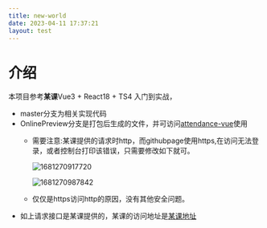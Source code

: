 ```yaml
---
title: new-world
date: 2023-04-11 17:37:21
layout: test
---
```

# 介绍

本项目参考**某课**Vue3 + React18 + TS4 入门到实战，

- master分支为相关实现代码
- OnlinePreview分支是打包后生成的文件，并可访问[attendance-vue](https://dwmorning.github.io/attendance-vue)使用
  - 需要注意:某课提供的请求时http，而githubpage使用https,在访问无法登录，或者控制台打印该错误，只需要修改如下就可。


    ![1681270917720](image/README/1681270917720.png)

    ![1681270987842](image/README/1681270987842.png)
  - 仅仅是https访问http的原因，没有其他安全问题。
- 如上请求接口是某课提供的，某课的访问地址是[某课地址](http://vue.h5ke.top/login)
